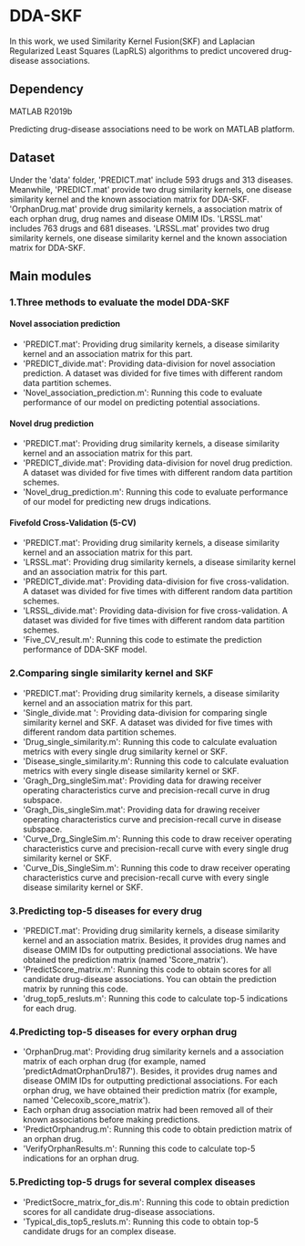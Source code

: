 # DDA-SKF
In this work, we used Similarity Kernel Fusion(SKF) and Laplacian Regularized Least Squares (LapRLS) algorithms to predict uncovered drug-disease associations. 

## Dependency

MATLAB R2019b

Predicting drug-disease associations need to be work on MATLAB platform. 

## Dataset

Under the 'data' folder, 'PREDICT.mat' include 593 drugs and 313 diseases. Meanwhile, 'PREDICT.mat' provide two drug similarity kernels, one disease similarity kernel and the known association matrix for DDA-SKF. 'OrphanDrug.mat' provide drug similarity kernels, a association matrix of each orphan drug, drug names and disease OMIM IDs. 'LRSSL.mat' includes 763 drugs and 681 diseases. 'LRSSL.mat' provides two drug similarity kernels, one disease similarity kernel and the known association matrix for DDA-SKF.

## Main modules

### 1.Three methods to evaluate the model DDA-SKF

#### Novel association prediction

* 'PREDICT.mat': Providing drug similarity kernels, a disease similarity kernel and an association matrix for this part.
* 'PREDICT_divide.mat': Providing data-division for novel association prediction. A dataset was divided for five times with different random data partition schemes.
* 'Novel_association_prediction.m': Running this code to evaluate performance of our model on predicting potential associations. 

#### Novel drug prediction

* 'PREDICT.mat': Providing drug similarity kernels, a disease similarity kernel and an association matrix for this part.
* 'PREDICT_divide.mat': Providing data-division for novel drug prediction. A dataset was divided for five times with different random data partition schemes.
* 'Novel_drug_prediction.m': Running this code to evaluate performance of our model for predicting new drugs indications. 

#### Fivefold Cross-Validation (5-CV)

* 'PREDICT.mat': Providing drug similarity kernels, a disease similarity kernel and an association matrix for this part.
* 'LRSSL.mat': Providing drug similarity kernels, a disease similarity kernel and an association matrix for this part.
* 'PREDICT_divide.mat': Providing data-division for five cross-validation. A dataset was divided for five times with different random data partition schemes.
* 'LRSSL_divide.mat': Providing data-division for five cross-validation. A dataset was divided for five times with different random data partition schemes.
* 'Five_CV_result.m': Running this code to estimate the prediction performance of DDA-SKF model.

### 2.Comparing single similarity kernel and SKF

* 'PREDICT.mat': Providing drug similarity kernels, a disease similarity kernel and an association matrix for this part.
* 'Single_divide.mat ': Providing data-division for comparing single similarity kernel and SKF. A dataset was divided for five times with different random data partition schemes.
* 'Drug_single_similarity.m': Running this code to calculate evaluation metrics with every single drug similarity kernel or SKF.
* 'Disease_single_similarity.m': Running this code to calculate evaluation metrics with every single disease similarity kernel or SKF.
* 'Gragh_Drg_singleSim.mat': Providing data for drawing receiver operating characteristics curve and precision-recall curve in drug subspace.
* 'Gragh_Dis_singleSim.mat': Providing data for drawing receiver operating characteristics curve and precision-recall curve in disease subspace.
* 'Curve_Drg_SingleSim.m': Running this code to draw receiver operating characteristics curve and precision-recall curve with every single drug similarity kernel or SKF.
* 'Curve_Dis_SingleSim.m': Running this code to draw receiver operating characteristics curve and precision-recall curve with every single disease similarity kernel or SKF.

### 3.Predicting top-5 diseases for every drug

* 'PREDICT.mat': Providing drug similarity kernels, a disease similarity kernel and an association matrix. Besides, it provides drug names and disease OMIM IDs for outputting predictional associations. We have obtained the prediction matrix (named 'Score_matrix').
* 'PredictScore_matrix.m': Running this code to obtain scores for all candidate drug-disease associations. You can obtain the prediction matrix by running this code.
* 'drug_top5_resluts.m': Running this code to calculate top-5 indications for each drug.

### 4.Predicting top-5 diseases for every orphan drug

* 'OrphanDrug.mat': Providing drug similarity kernels and a association matrix of each orphan drug (for example, named 'predictAdmatOrphanDru187'). Besides, it provides drug names and disease OMIM IDs for outputting predictional associations. For each orphan drug, we have obtained their prediction matrix (for example, named 'Celecoxib_score_matrix').
* Each orphan drug association matrix had been removed all of their known associations before making predictions.
* 'PredictOrphandrug.m': Running this code to obtain prediction matrix of an orphan drug.
* 'VerifyOrphanResults.m': Running this code to calculate top-5 indications for an orphan drug.

### 5.Predicting top-5 drugs for several complex diseases

* 'PredictSocre_matrix_for_dis.m': Running this code to obtain prediction scores for all candidate drug-disease associations.
* 'Typical_dis_top5_resluts.m': Running this code to obtain top-5 candidate drugs for an complex disease.
